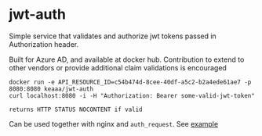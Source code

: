 # jwt-auth

Simple service that validates and authorize jwt tokens passed in Authorization header. 

Built for Azure AD, and available at docker hub. Contribution to extend to other vendors or provide additional claim validations is encouraged

```
docker run -e API_RESOURCE_ID=c54b474d-8cee-40df-a5c2-b2a4ede61ae7 -p 8080:8080 keaaa/jwt-auth
curl localhost:8080 -i -H "Authorization: Bearer some-valid-jwt-token"

returns HTTP STATUS NOCONTENT if valid
```

Can be used together with nginx and `auth_request`. See [example](example/) 
